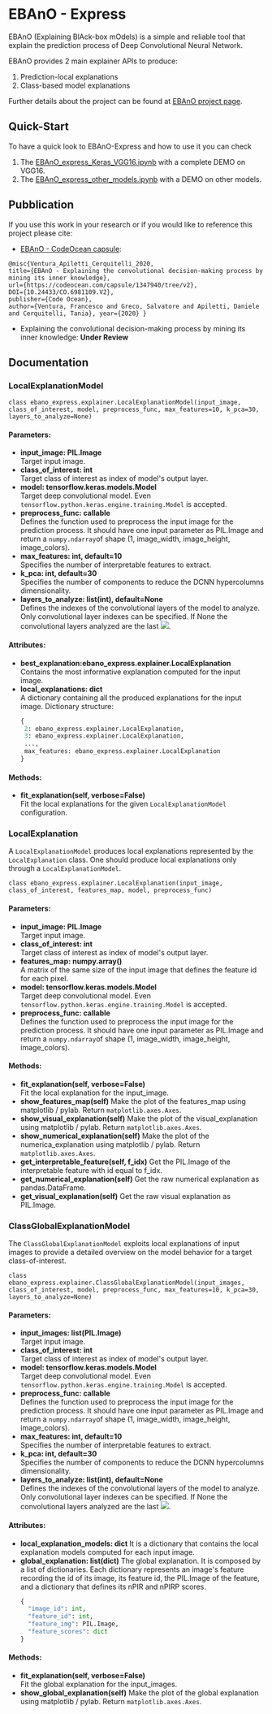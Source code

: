# EBAnO - Express
EBAnO (Explaining BlAck-box mOdels) is a simple and reliable tool that explain the prediction process of Deep Convolutional Neural Network.

EBAnO provides 2 main explainer APIs to produce:
1. Prediction-local explanations
2. Class-based model explanations

Further details about the project can be found at [EBAnO project page](https://ebano-ecosystem.github.io).

## Quick-Start
To have a quick look to EBAnO-Express and how to use it you can check 
1. The [EBAnO_express_Keras_VGG16.ipynb](https://github.com/EBAnO-Ecosystem/EBAnO-Express/blob/master/EBAnO_express_Keras_VGG16.ipynb) with a complete DEMO on VGG16.
2. The [EBAnO_express_other_models.ipynb](https://github.com/EBAnO-Ecosystem/EBAnO-Express/blob/master/EBAnO_express_other_models.ipynb) with a DEMO on other models.

## Pubblication
If you use this work in your research or if you would like to reference this project please cite:

- [EBAnO - CodeOcean capsule](https://codeocean.com/capsule/1347940/tree/v2):
```
@misc{Ventura_Apiletti_Cerquitelli_2020, 
title={EBAnO - Explaining the convolutional decision-making process by mining its inner knowledge}, 
url={https://codeocean.com/capsule/1347940/tree/v2}, 
DOI={10.24433/CO.6981109.V2}, 
publisher={Code Ocean}, 
author={Ventura, Francesco and Greco, Salvatore and Apiletti, Daniele and Cerquitelli, Tania}, year={2020} }
```
- Explaining the convolutional decision-making process by mining its inner knowledge: **Under Review**


## Documentation
### LocalExplanationModel
```
class ebano_express.explainer.LocalExplanationModel(input_image, class_of_interest, model, preprocess_func, max_features=10, k_pca=30, layers_to_analyze=None)
```
#### Parameters:
- **input_image: PIL.Image**  
    Target input image.
- **class_of_interest: int**  
    Target class of interest as index of model's output layer.
- **model: tensorflow.keras.models.Model**  
    Target deep convolutional model. 
    Even `tensorflow.python.keras.engine.training.Model` is accepted. 
- **preprocess_func: callable**  
    Defines the function used to preprocess the input image for the prediction process. 
    It should have one input parameter as PIL.Image and return a `numpy.ndarray`of shape (1, image_width, image_height, image_colors).
- **max_features: int, default=10**  
    Specifies the number of interpretable features to extract.
- **k_pca: int, default=30**  
    Specifies the number of components to reduce the DCNN hypercolumns dimensionality.
- **layers_to_analyze: list(int), default=None**  
    Defines the indexes of the convolutional layers of the model to analyze. Only convolutional layer indexes can be specified.
    If None the convolutional layers analyzed are the last <img src="https://render.githubusercontent.com/render/math?math=Log_2(n\_conv\_layers)">.


#### Attributes:
- **best_explanation:ebano_express.explainer.LocalExplanation**  
    Contains the most informative explanation computed for the input image.
- **local_explanations: dict**  
    A dictionary containing all the produced explanations for the input image.
    Dictionary structure:  
    ```python
    {
     2: ebano_express.explainer.LocalExplanation, 
     3: ebano_express.explainer.LocalExplanation,
     ...,
     max_features: ebano_express.explainer.LocalExplanation
    }
    ```
#### Methods:
- **fit_explanation(self, verbose=False)**  
    Fit the local explanations for the given `LocalExplanationModel` configuration.

### LocalExplanation
A `LocalExplanationModel` produces local explanations represented by the `LocalExplanation` class.
One should produce local explanations only through a `LocalExplanationModel`.

```
class ebano_express.explainer.LocalExplanation(input_image, class_of_interest, features_map, model, preprocess_func)
```

#### Parameters:
- **input_image: PIL.Image**  
    Target input image.
- **class_of_interest: int**  
    Target class of interest as index of model's output layer.
- **features_map: numpy.array()**  
    A matrix of the same size of the input image that defines the feature id for each pixel.
- **model: tensorflow.keras.models.Model**  
    Target deep convolutional model. 
    Even `tensorflow.python.keras.engine.training.Model` is accepted.
- **preprocess_func: callable**  
    Defines the function used to preprocess the input image for the prediction process. 
    It should have one input parameter as PIL.Image and return a `numpy.ndarray`of shape (1, image_width, image_height, image_colors).

#### Methods:
- **fit_explanation(self, verbose=False)**  
    Fit the local explanation for the input_image.
- **show_features_map(self)**
    Make the plot of the features_map using matplotlib / pylab.  Return ```matplotlib.axes.Axes```.
- **show_visual_explanation(self)**
    Make the plot of the visual_explanation using matplotlib / pylab.  Return ```matplotlib.axes.Axes```.
- **show_numerical_explanation(self)**
    Make the plot of the numerica_explanation using matplotlib / pylab.  Return ```matplotlib.axes.Axes```.
- **get_interpretable_feature(self, f_idx)**
    Get the PIL.Image of the interpretable feature with id equal to f_idx.
- **get_numerical_explanation(self)**
    Get the raw numerical explanation as pandas.DataFrame.
- **get_visual_explanation(self)**
    Get the raw visual explanation as PIL.Image.

### ClassGlobalExplanationModel
The ```ClassGlobalExplanationModel``` exploits local explanations of input images to provide a detailed overview on the model behavior for a target class-of-interest.

```
class ebano_express.explainer.ClassGlobalExplanationModel(input_images, class_of_interest, model, preprocess_func, max_features=10, k_pca=30, layers_to_analyze=None)
```

#### Parameters:
- **input_images: list(PIL.Image)**  
    Target input image.
- **class_of_interest: int**  
    Target class of interest as index of model's output layer.
- **model: tensorflow.keras.models.Model**  
    Target deep convolutional model. 
    Even `tensorflow.python.keras.engine.training.Model` is accepted. 
- **preprocess_func: callable**  
    Defines the function used to preprocess the input image for the prediction process. 
    It should have one input parameter as PIL.Image and return a `numpy.ndarray`of shape (1, image_width, image_height, image_colors).
- **max_features: int, default=10**  
    Specifies the number of interpretable features to extract.
- **k_pca: int, default=30**  
    Specifies the number of components to reduce the DCNN hypercolumns dimensionality.
- **layers_to_analyze: list(int), default=None**  
    Defines the indexes of the convolutional layers of the model to analyze. Only convolutional layer indexes can be specified.
    If None the convolutional layers analyzed are the last <img src="https://render.githubusercontent.com/render/math?math=Log_2(n\_conv\_layers)">.

#### Attributes:
- **local_explanation_models: dict**
    It is a dictionary that contains the local explanation models computed for each input image.
- **global_explanation: list(dict)**
    The global explanation. It is composed by a list of dictionaries. 
    Each dictionary represents an image's feature recording the id of its image, its feature id, the PIL.Image of the feature, and a dictionary that defines its nPIR and nPIRP scores.
    ```python
    { 
      "image_id": int, 
      "feature_id": int, 
      "feature_img": PIL.Image, 
      "feature_scores": dict
    }
    ```
#### Methods:
- **fit_explanation(self, verbose=False)**  
    Fit the global explanation for the input_images.
- **show_global_explanation(self)**
    Make the plot of the global explanation using matplotlib / pylab.  Return ```matplotlib.axes.Axes```.

